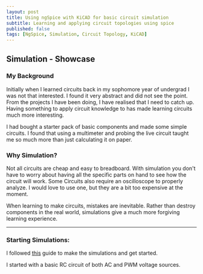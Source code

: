 ```yaml
---
layout: post
title: Using ngSpice with KiCAD for basic circuit simulation
subtitle: Learning and applying circuit topologies using spice
published: false
tags: [NgSpice, Simulation, Circuit Topology, KiCAD]
---
```



## Simulation - Showcase



### My Background

Initially when I learned circuits back in my sophomore year of undergrad I was not that interested. I found it very abstract and did not see the point. From the projects I have been doing, I have realised that I need to catch up. Having something to apply circuit knowledge to has made learning circuits much more interesting.  

I had bought a starter pack of basic components and made some simple circuits. I found that using a multimeter and probing the live circuit taught me so much more than just calculating it on paper. 

### Why Simulation? 

Not all circuits are cheap and easy to breadboard. With simulation you don't have to worry about having all the specific parts on hand to see how the circuit will work. Some Circuits also require an oscilloscope to properly analyze. I would love to use one, but they are a bit too expensive at the moment. 

When learning to make circuits, mistakes are inevitable. Rather than destroy components in the real world, simulations give a much more forgiving learning experience. 

--- 

### Starting Simulations: 

I followed [this](https://ngspice.sourceforge.io/ngspice-eeschema.html) guide to make the simulations and get started. 

I started with a basic RC circuit of both AC and PWM voltage sources. 

